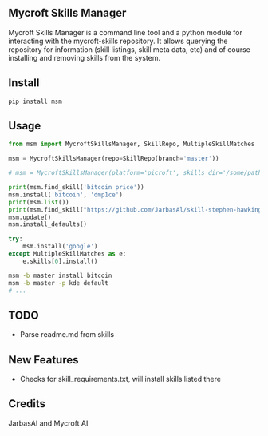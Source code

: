 ## Mycroft Skills Manager

Mycroft Skills Manager is a command line tool and a python module for interacting with the mycroft-skills repository. It allows querying the repository for information (skill listings, skill meta data, etc) and of course installing and removing skills from the system.

## Install

    pip install msm

## Usage

```python
from msm import MycroftSkillsManager, SkillRepo, MultipleSkillMatches

msm = MycroftSkillsManager(repo=SkillRepo(branch='master'))

# msm = MycroftSkillsManager(platform='picroft', skills_dir='/some/path', repo=SkillRepo(branch='master', url='https://github.com/me/my-repo.git'))

print(msm.find_skill('bitcoin price'))
msm.install('bitcoin', 'dmp1ce')
print(msm.list())
print(msm.find_skill("https://github.com/JarbasAl/skill-stephen-hawking"))
msm.update()
msm.install_defaults()

try:
    msm.install('google')
except MultipleSkillMatches as e:
    e.skills[0].install()
```

```bash
msm -b master install bitcoin
msm -b master -p kde default
# ...
```

## TODO

- Parse readme.md from skills

## New Features

- Checks for skill_requirements.txt, will install skills listed there

## Credits

JarbasAI and Mycroft AI
